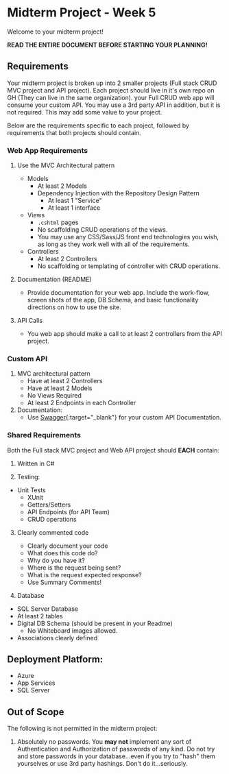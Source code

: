 # Midterm Project - Week 5

Welcome to your midterm project! 

**READ THE ENTIRE DOCUMENT BEFORE STARTING YOUR PLANNING!**

## Requirements

Your midterm project is broken up into 2 smaller projects (Full stack CRUD MVC project and API project). Each project should live in it's own repo on GH (They can live in the same organization).
your Full CRUD web app will consume your custom API. You may use a 3rd party
API in addition, but it is not required. This may add some value to your project. 

Below are the requirements specific to each project, followed by requirements that both projects should contain.  

### Web App Requirements
1. Use the MVC Architectural pattern
	- Models
      - At least 2 Models
	  - Dependency Injection with the Repository Design Pattern
		- At least 1 "Service"
		- At least 1 interface
	- Views 
      - `.cshtml` pages
	  - No scaffolding CRUD operations of the views. 
	  - You may use any CSS/Sass/JS front end technologies you wish, as long as they work well with all of the requirements.
	- Controllers
      - At least 2 Controllers
	  - No scaffolding or templating of controller with CRUD operations.

2. Documentation (README)
     - Provide documentation for your web app. Include
     the work-flow, screen shots of the app, DB Schema, and basic
    functionality directions on how to use the site.

3. API Calls
	- You web app should make a call to at least 2 controllers from the API project. 

### Custom API
1. MVC architectural pattern
   - Have at least 2 Controllers
   - Have at least 2 Models
   - No Views Required
   - At least 2 Endpoints in each Controller
2. Documentation:
   - Use [Swagger](https://docs.microsoft.com/en-us/aspnet/core/tutorials/web-api-help-pages-using-swagger?view=aspnetcore-2.1){:target="_blank"}  for your custom API Documentation.


### Shared Requirements
Both the Full stack MVC project and Web API project should **EACH** contain:

1. Written in C#

2. Testing:
  - Unit Tests
	- XUnit
	- Getters/Setters
	- API Endpoints (for API Team)
	- CRUD operations

3. Clearly commented code
	- Clearly document your code 
	- What does this code do?
	- Why do you have it?
	- Where is the request being sent?
	- What is the request expected response?
    - Use Summary Comments!

4. Database
  - SQL Server Database
  - At least 2 tables
  - Digital DB Schema (should be present in your Readme)
	- No Whiteboard images allowed.
  - Associations clearly defined

## Deployment Platform:
- Azure
- App Services
- SQL Server


## Out of Scope
The following is not permitted in the midterm project:

1. Absolutely no passwords. You **may not** implement any sort of Authentication and Authorization of passwords of any kind. Do not try and store passwords in your database...even if you try to "hash" them yourselves or use 3rd party hashings. Don't do it...seriously.


